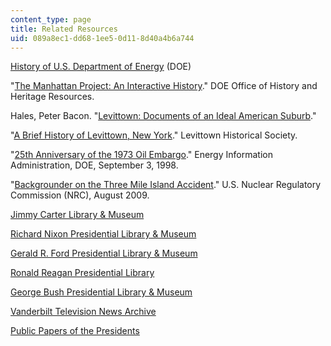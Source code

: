 ```yaml
---
content_type: page
title: Related Resources
uid: 089a8ec1-dd68-1ee5-0d11-8d40a4b6a744
---
```


[History of U.S. Department of Energy](http://www.energy.gov/about/history.htm) (DOE)

"[The Manhattan Project: An Interactive History](http://replay.web.archive.org/20101111232821/http:/www.cfo.doe.gov/me70/manhattan/index.htm)." DOE Office of History and Heritage Resources.

Hales, Peter Bacon. "[Levittown: Documents of an Ideal American Suburb](http://jah.oxfordjournals.org/content/101/1/372.extract)."

"[A Brief History of Levittown, New York](http://www.levittownhistoricalsociety.org/history.htm)." Levittown Historical Society.

"[25th Anniversary of the 1973 Oil Embargo](http://www.nei.org/News-Media/Media-Room/News-Releases/The-25th-Anniversary-of-The-1973-Oil-Embargo-Key-F)." Energy Information Administration, DOE, September 3, 1998.

"[Backgrounder on the Three Mile Island Accident](http://www.nrc.gov/reading-rm/doc-collections/fact-sheets/3mile-isle.html)." U.S. Nuclear Regulatory Commission (NRC), August 2009.

[Jimmy Carter Library & Museum](http://www.jimmycarterlibrary.gov/)

[Richard Nixon Presidential Library & Museum](http://www.nixonlibrary.gov/)

[Gerald R. Ford Presidential Library & Museum](https://www.fordlibrarymuseum.gov/)

[Ronald Reagan Presidential Library](https://www.reaganfoundation.org/)

[George Bush Presidential Library & Museum](http://bushlibrary.tamu.edu/)

[Vanderbilt Television News Archive](http://tvnews.vanderbilt.edu/)

[Public Papers of the Presidents](https://www.archives.gov/files/federal-register/publications/presidential-papers.html)